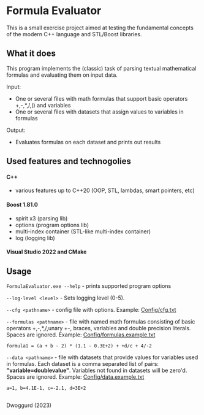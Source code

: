 # Formula Evaluator
This is a small exercise project aimed at testing the fundamental concepts of the modern C++ language and STL/Boost libraries.

## What it does
This program implements the (classic) task of parsing textual mathematical formulas and evaluating them on input data.

Input: 
- One or several files with math formulas that support basic operators +,-,*,/,() and variables
- One or several files with datasets that assign values to variables in formulas

Output:
- Evaluates formulas on each dataset and prints out results

## Used features and technogolies

#### C++
- various features up to C++20 (OOP, STL, lambdas, smart pointers, etc)

#### Boost 1.81.0
- spirit x3 (parsing lib)
- options (program options lib)
- multi-index container (STL-like multi-index container)
- log (logging lib)

#### Visual Studio 2022 and CMake

## Usage
`FormulaEvaluator.exe --help` - prints supported program options

`--log-level <level>` - Sets logging level (0-5).

`--cfg <pathname>` - config file with options. Example: [Config/cfg.txt](Config/cfg.txt)

`--formulas <pathname>` - file with named math formulas consisting of basic operators +,-,*,/,unary +-, braces, variables and double precision literals.
Spaces are ignored.
Example: [Config/formulas.example.txt](Config/formulas.example.txt)
```
formula1 = (a + b - 2) * (1.1 - 0.3E+2) + +d/c + 4/-2
```

`--data <pathname>` - file with datasets that provide values for variables used in formulas. 
Each dataset is a comma separated list of pairs: **"variable=doublevalue"**.
Variables not found in datasets will be zero'd.
Spaces are ignored.
Example: [Config/data.example.txt](Config/data.example.txt)
```
a=1, b=4.1E-1, c=-2.1, d=3E+2
```

##
Dwoggurd (2023)


